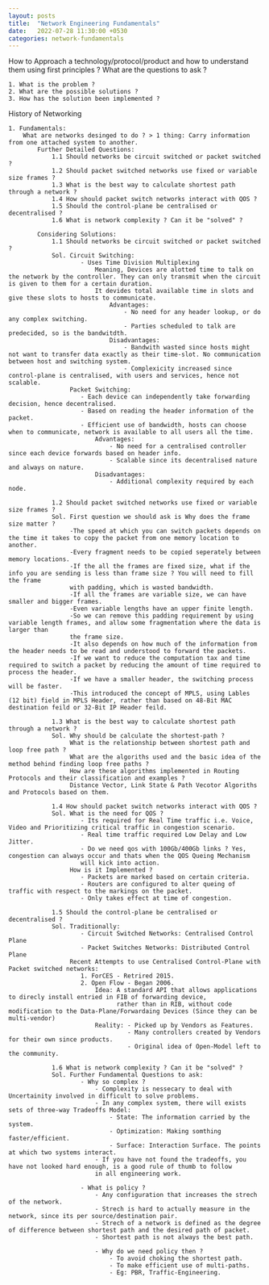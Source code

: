 ```yaml
---
layout: posts
title:  "Network Engineering Fundamentals"
date:   2022-07-28 11:30:00 +0530
categories: network-fundamentals
---
```


How to Approach a technology/protocol/product and how to understand them using first principles ?
What are the questions to ask ?

    1. What is the problem ?
    2. What are the possible solutions ?
    3. How has the solution been implemented ?


History of Networking

    1. Fundamentals: 
        What are networks desinged to do ? > 1 thing: Carry information from one attached system to another.
            Further Detailed Questions:
                1.1 Should networks be circuit switched or packet switched ?
                1.2 Should packet switched networks use fixed or variable size frames ?
                1.3 What is the best way to calculate shortest path through a network ?
                1.4 How should packet switch networks interact with QOS ?
                1.5 Should the control-plane be centralised or decentralised ?
                1.6 What is network complexity ? Can it be "solved" ?

            Considering Solutions:
                1.1 Should networks be circuit switched or packet switched ?
                Sol. Circuit Switching:
                        - Uses Time Division Multiplexing
                            Meaning, Devices are alotted time to talk on the network by the controller. They can only transmit when the circuit is given to them for a certain duration. 
                            It devides total available time in slots and give these slots to hosts to communicate.
                                Advantages:
                                    - No need for any header lookup, or do any complex switching.
                                    - Parties scheduled to talk are predecided, so is the bandwitdth.
                                Disadvantages:
                                    - Bandwith wasted since hosts might not want to transfer data exactly as their time-slot. No communication between host and switching system.
                                    - Complexicity increased since control-plane is centralised, with users and services, hence not scalable.
                     Packet Switching:
                        - Each device can independently take forwarding decision, hence decentralised.
                        - Based on reading the header information of the packet.
                        - Efficient use of bandwidth, hosts can choose when to communicate, network is available to all users all the time.
                            Advantages:
                                - No need for a centralised controller since each device forwards based on header info.
                                - Scalable since its decentralised nature and always on nature.
                            Disadvantages:
                                - Additional complexity required by each node.
                
                1.2 Should packet switched networks use fixed or variable size frames ?
                Sol. First question we should ask is Why does the frame size matter ?
                     -The speed at which you can switch packets depends on the time it takes to copy the packet from one memory location to another.
                     -Every fragment needs to be copied seperately between memory locations.
                     -If the all the frames are fixed size, what if the info you are sending is less than frame size ? You will need to fill the frame
                     with padding, which is wasted bandwidth.
                     -If all the frames are variable size, we can have smaller and bigger frames.
                     -Even variable lengths have an upper finite length.
                     -So we can remove this padding requirement by using variable length frames, and allow some fragmentation where the data is larger than
                     the frame size.
                     -It also depends on how much of the information from the header needs to be read and understood to forward the packets.
                     -If we want to reduce the computation tax and time required to switch a packet by reducing the amount of time required to process the header.
                     -If we have a smaller header, the switching process will be faster.
                     -This introduced the concept of MPLS, using Lables (12 bit) field in MPLS Header, rather than based on 48-Bit MAC destination feild or 32-Bit IP Header feild.

                1.3 What is the best way to calculate shortest path through a network ?
                Sol. Why should be calculate the shortest-path ?
                     What is the relationship between shortest path and loop free path ?
                     What are the algoriths used and the basic idea of the method behind finding loop free paths ?
                     How are these algorithms implemented in Routing Protocols and their classification and examples ?
                     Distance Vector, Link State & Path Vecotor Algoriths and Protocols based on them.
                
                1.4 How should packet switch networks interact with QOS ?
                Sol. What is the need for QOS ?
                        - Its required for Real Time traffic i.e. Voice, Video and Prioritizing critical traffic in congestion scenario.
                        - Real time traffic required Low Delay and Low Jitter.
                        - Do we need qos with 100Gb/400Gb links ? Yes, congestion can always occur and thats when the QOS Queing Mechanism 
                        will kick into action.
                     How is it Implemented ?
                        - Packets are marked based on certain criteria.
                        - Routers are configured to alter queing of traffic with respect to the markings on the packet.
                        - Only takes effect at time of congestion.
                    
                1.5 Should the control-plane be centralised or decentralised ?
                Sol. Traditionally:
                        - Circuit Switched Networks: Centralised Control Plane
                        - Packet Switches Networks: Distributed Control Plane
                     Recent Attempts to use Centralised Control-Plane with Packet switched networks:
                        1. ForCES - Retrired 2015.
                        2. Open Flow - Began 2006.
                            Idea: A standard API that allows applications to direcly install entried in FIB of forwarding device,
                                  rather than in RIB, without code modification to the Data-Plane/Forwardaing Devices (Since they can be multi-vendor)
                            Reality: - Picked up by Vendors as Features.
                                     - Many controllers created by Vendors for their own since products.
                                     - Original idea of Open-Model left to the community.
                
                1.6 What is network complexity ? Can it be "solved" ?
                Sol. Further Fundamental Questions to ask:
                        - Why so complex ?
                            - Complexity is nessecary to deal with Uncertainity involved in difficult to solve problems.
                            - In any complex system, there will exists sets of three-way Tradeoffs Model:
                                - State: The information carried by the system.
                                - Optimization: Making somthing faster/efficient.
                                - Surface: Interaction Surface. The points at which two systems interact.
                            - If you have not found the tradeoffs, you have not looked hard enough, is a good rule of thumb to follow
                            in all engineering work.

                        - What is policy ?
                            - Any configuration that increases the strech of the network.
                            - Strech is hard to actually measure in the network, since its per source/destination pair.
                            - Strech of a network is defined as the degree of difference between shortest path and the desired path of packet.
                            - Shortest path is not always the best path.

                            - Why do we need policy then ?
                                - To avoid choking the shortest path.
                                - To make efficient use of multi-paths.
                                - Eg: PBR, Traffic-Engineering.

                




                

                


